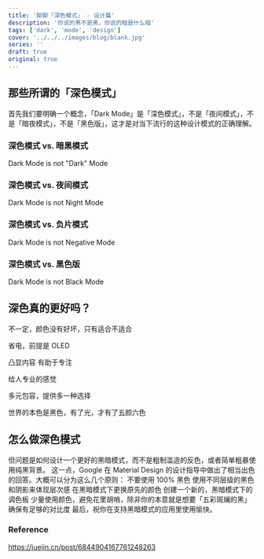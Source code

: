 ```yaml
---
title: '聊聊「深色模式」 - 设计篇'
description: '你说的黑不是黑，你说的暗是什么暗'
tags: ['dark', 'mode', 'design']
cover: '../../../images/blog/blank.jpg'
series: ''
draft: true
original: true
---
```


## 那些所谓的「深色模式」

首先我们要明确一个概念，「Dark Mode」是「深色模式」，不是「夜间模式」，不是「暗夜模式」，不是「黑色版」，这才是对当下流行的这种设计模式的正确理解。

### 深色模式 vs. 暗黑模式

Dark Mode is not "Dark" Mode

### 深色模式 vs. 夜间模式

Dark Mode is not Night Mode

### 深色模式 vs. 负片模式

Dark Mode is not Negative Mode

### 深色模式 vs. 黑色版

Dark Mode is not Black Mode

## 深色真的更好吗？

不一定，颜色没有好坏，只有适合不适合

省电，前提是 OLED

凸显内容
有助于专注

给人专业的感觉

多元包容，提供多一种选择

世界的本色是黑色，有了光，才有了五颜六色

## 怎么做深色模式

但问题是如何设计一个更好的黑暗模式，而不是粗制滥造的反色，或者简单粗暴使用纯黑背景。
这一点，Google 在 Material Design 的设计指导中做出了相当出色的回答。大概可以分为这么几个原则：
不要使用 100% 黑色
使用不同层级的黑色和阴影来体现层次感
在黑暗模式下更换原先的颜色
创建一个新的，黑暗模式下的调色板
少量使用颜色，避免花里胡哨，除非你的本意就是想要「五彩斑斓的黑」
确保有足够的对比度
最后，祝你在支持黑暗模式的应用里使用愉快。

### Reference

https://juejin.cn/post/6844904167761248263
